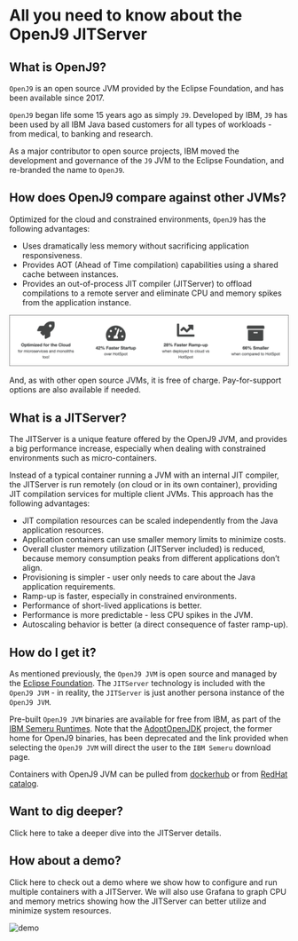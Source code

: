 # All you need to know about the OpenJ9 JITServer

## What is OpenJ9?

`OpenJ9` is an open source JVM provided by the Eclipse Foundation, and has been available since 2017.

`OpenJ9` began life some 15 years ago as simply `J9`. Developed by IBM, `J9` has been used by all IBM Java based customers for all types of workloads - from medical, to banking and research.

As a major contributor to open source projects, IBM moved the development and governance of the `J9` JVM to the Eclipse Foundation, and re-branded the name to `OpenJ9`.

## How does OpenJ9 compare against other JVMs?

Optimized for the cloud and constrained environments, `OpenJ9` has the following advantages:

* Uses dramatically less memory without sacrificing application responsiveness.
* Provides AOT (Ahead of Time compilation) capabilities using a shared cache between instances.
* Provides an out-of-process JIT compiler (JITServer) to offload compilations to a remote server and eliminate CPU and memory spikes from the application instance.

![openj9-vs-hotspot](doc/source/images/openj9-vs-hotspot.png)

And, as with other open source JVMs, it is free of charge. Pay-for-support options are also available if needed.

## What is a JITServer?

The JITServer is a unique feature offered by the OpenJ9 JVM, and provides a big performance increase, especially when dealing with constrained environments such as micro-containers.

Instead of a typical container running a JVM with an internal JIT compiler, the JITServer is run remotely (on cloud or in its own container), providing JIT compilation services for multiple client JVMs. This approach has the following advantages:

* JIT compilation resources can be scaled independently from the Java application resources.
* Application containers can use smaller memory limits to minimize costs.
* Overall cluster memory utilization (JITServer included) is reduced, because memory consumption peaks from different applications don’t align.
* Provisioning is simpler - user only needs to care about the Java application requirements.
* Ramp-up is faster, especially in constrained environments.
* Performance of short-lived applications is better.
* Performance is more predictable - less CPU spikes in the JVM.
* Autoscaling behavior is better (a direct consequence of faster ramp-up).

## How do I get it?

As mentioned previously, the `OpenJ9 JVM` is open source and managed by the [Eclipse Foundation](https://www.eclipse.org/openj9/). The `JITServer` technology is included with the `OpenJ9 JVM` - in reality, the `JITServer` is just another persona instance of the `OpenJ9 JVM`.

Pre-built `OpenJ9 JVM` binaries are available for free from IBM, as part of the [IBM Semeru Runtimes](https://developer.ibm.com/languages/java/semeru-runtimes/downloads/). Note that the [AdoptOpenJDK](https://adoptopenjdk.net/) project, the former home for OpenJ9 binaries, has been deprecated and the link provided when selecting the `OpenJ9 JVM` will direct the user to the `IBM Semeru` download page.

Containers with OpenJ9 JVM can be pulled from [dockerhub](https://hub.docker.com/_/ibm-semeru-runtimes) or from [RedHat catalog](https://catalog.redhat.com/software/containers/search?q=semeru&p=1).


## Want to dig deeper?

Click here to take a deeper dive into the JITServer details.

## How about a demo?

Click here to check out a demo where we show how to configure and run multiple containers with a JITServer. We will also use Grafana to graph CPU and memory metrics showing how the JITServer can better utilize and minimize system resources.

![demo](doc/source/images/demo.png)

